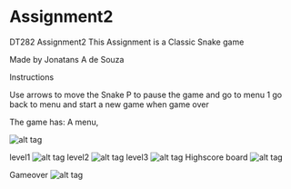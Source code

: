 # Assignment2
DT282 Assignment2
This Assignment is a Classic Snake game

Made by Jonatans A de Souza



Instructions

Use arrows to move the Snake
P to pause the game and go to menu
1 go back to menu and start a new game when game over



The game has:
A menu,

![alt tag](https://cloud.githubusercontent.com/assets/15609932/12949611/b271ed86-d000-11e5-947a-87099c7af0e5.PNG)

level1
![alt tag](https://cloud.githubusercontent.com/assets/15609932/12949606/ae364e9c-d000-11e5-99f6-24d711100b91.PNG)
level2
![alt tag](https://cloud.githubusercontent.com/assets/15609932/12949613/b4dc4f44-d000-11e5-90d3-c62d2191d44d.PNG)
level3
![alt tag](https://cloud.githubusercontent.com/assets/15609932/12949615/b75744e0-d000-11e5-9a8e-008a1d0f623a.PNG)
Highscore board
![alt tag](https://cloud.githubusercontent.com/assets/15609932/12949623/bbe9657e-d000-11e5-924e-9fb86b1660cf.PNG)

Gameover
![alt tag](https://cloud.githubusercontent.com/assets/15609932/12949616/b8bbe7b4-d000-11e5-973a-0c8484456a7e.PNG)

